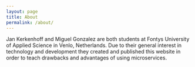 ```yaml
---
layout: page
title: About
permalink: /about/
---
```

Jan Kerkenhoff and Miguel Gonzalez are both students at Fontys University of Applied Science in Venlo, Netherlands. Due to their general interest in technology and development they created and published this website in order to teach drawbacks and advantages of using microservices.
